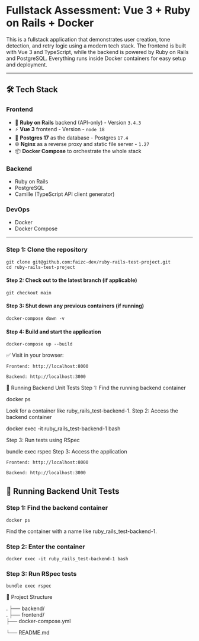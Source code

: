 # Fullstack Assessment: Vue 3 + Ruby on Rails + Docker

This is a fullstack application that demonstrates user creation, tone detection, and retry logic using a modern tech stack. The frontend is built with Vue 3 and TypeScript, while the backend is powered by Ruby on Rails and PostgreSQL. Everything runs inside Docker containers for easy setup and deployment.

---

## 🛠️ Tech Stack

### Frontend
- 💎 **Ruby on Rails** backend (API-only) - Version `3.4.3`
- ⚡ **Vue 3** frontend - Version - `node 18`
- 🐬 **Postgres 17** as the database - Postgres `17.4`
- 🌐 **Nginx** as a reverse proxy and static file server - `1.27`
- 📦 **Docker Compose** to orchestrate the whole stack

### Backend
- Ruby on Rails
- PostgreSQL
- Camille (TypeScript API client generator)

### DevOps
- Docker
- Docker Compose

---

### Step 1: Clone the repository
```
git clone git@github.com:faizc-dev/ruby-rails-test-project.git
cd ruby-rails-test-project
```

#### Step 2: Check out to the latest branch (if applicable)
```
git checkout main
```

#### Step 3: Shut down any previous containers (if running)

```
docker-compose down -v
```

#### Step 4: Build and start the application

```
docker-compose up --build
```


✅ Visit in your browser:

    Frontend: http://localhost:8000

    Backend: http://localhost:3000

🧪 Running Backend Unit Tests
Step 1: Find the running backend container

docker ps

Look for a container like ruby_rails_test-backend-1.
Step 2: Access the backend container

docker exec -it ruby_rails_test-backend-1 bash

Step 3: Run tests using RSpec

bundle exec rspec
Step 3: Access the application

    Frontend: http://localhost:8000

    Backend: http://localhost:3000

## 🧪 Running Backend Unit Tests
### Step 1: Find the backend container
```
docker ps
```
Find the container with a name like ruby_rails_test-backend-1.
### Step 2: Enter the container
```
docker exec -it ruby_rails_test-backend-1 bash
```
### Step 3: Run RSpec tests
```
bundle exec rspec
```

📁 Project Structure


. ├── backend/           
. ├── frontend/          
├── docker-compose.yml

└── README.md
